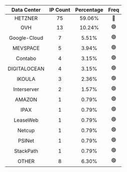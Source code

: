 | Data Center | IP Count | Percentage | Freq |
|:------------:|:--------:|:-----------:|:-----:|
| HETZNER | 75 | 59.06% | 🔴 |
| OVH | 13 | 10.24% | 🟢 |
| Google-Cloud | 7 | 5.51% | 🟢 |
| MEVSPACE | 5 | 3.94% | 🟢 |
| Contabo | 4 | 3.15% | 🟢 |
| DIGITALOCEAN | 4 | 3.15% | 🟢 |
| IKOULA | 3 | 2.36% | 🟢 |
| Interserver | 2 | 1.57% | 🟢 |
| AMAZON | 1 | 0.79% | 🟢 |
| IPAX | 1 | 0.79% | 🟢 |
| LeaseWeb | 1 | 0.79% | 🟢 |
| Netcup | 1 | 0.79% | 🟢 |
| PSINet | 1 | 0.79% | 🟢 |
| StackPath | 1 | 0.79% | 🟢 |
| OTHER | 8 | 6.30% | 🟢 |